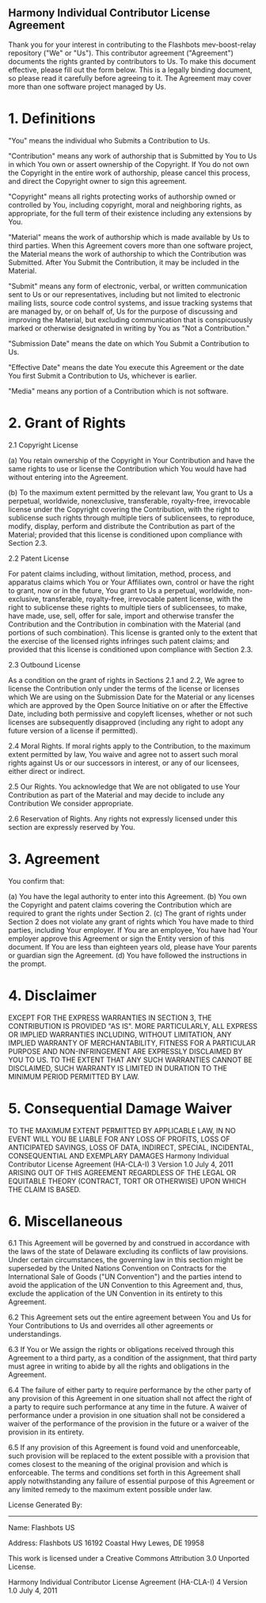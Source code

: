 ## Harmony Individual Contributor License Agreement

Thank you for your interest in contributing to the Flashbots mev-boost-relay repository ("We" or "Us").
This contributor agreement ("Agreement") documents the rights granted by contributors to Us. To make this document effective, please fill out the form below. This is a legally binding document, so please read it carefully before agreeing to it. The Agreement may cover more than one software project managed by Us.

# 1. Definitions
 "You" means the individual who Submits a Contribution to Us.

 "Contribution" means any work of authorship that is Submitted by You to Us in which You own or
assert ownership of the Copyright. If You do not own the Copyright in the entire work of authorship,
please cancel this process, and direct the Copyright owner to sign this agreement.

 "Copyright" means all rights protecting works of authorship owned or controlled by You,
including copyright, moral and neighboring rights, as appropriate, for the full term of their existence
including any extensions by You.

 "Material" means the work of authorship which is made available by Us to third parties. When this
Agreement covers more than one software project, the Material means the work of authorship to which
the Contribution was Submitted. After You Submit the Contribution, it may be included in the Material.

 "Submit" means any form of electronic, verbal, or written communication sent to Us or our
representatives, including but not limited to electronic mailing lists, source code control systems, and
issue tracking systems that are managed by, or on behalf of, Us for the purpose of discussing and
improving the Material, but excluding communication that is conspicuously marked or otherwise
designated in writing by You as "Not a Contribution."

 "Submission Date" means the date on which You Submit a Contribution to Us.

 "Effective Date" means the date You execute this Agreement or the date You first Submit a Contribution to Us, whichever is earlier.

 "Media" means any portion of a Contribution which is not software.

# 2. Grant of Rights

2.1 Copyright License

(a) You retain ownership of the Copyright in Your Contribution and have the same rights to use or
license the Contribution which You would have had without entering into the Agreement.

(b) To the maximum extent permitted by the relevant law, You grant to Us a perpetual, worldwide, nonexclusive, transferable, royalty-free, irrevocable license under the Copyright covering the Contribution,
with the right to sublicense such rights through multiple tiers of sublicensees, to reproduce, modify,
display, perform and distribute the Contribution as part of the Material; provided that this license is
conditioned upon compliance with Section 2.3.

2.2 Patent License

For patent claims including, without limitation, method, process, and apparatus claims which You or
Your Affiliates own, control or have the right to grant, now or in the future, You grant to Us a
perpetual, worldwide, non-exclusive, transferable, royalty-free, irrevocable patent license, with the
right to sublicense these rights to multiple tiers of sublicensees, to make, have made, use, sell, offer for
sale, import and otherwise transfer the Contribution and the Contribution in combination with the
Material (and portions of such combination). This license is granted only to the extent that the exercise
of the licensed rights infringes such patent claims; and provided that this license is conditioned upon
compliance with Section 2.3.

2.3 Outbound License

As a condition on the grant of rights in Sections 2.1 and 2.2, We agree to license the
Contribution only under the terms of the license or licenses which We are using on the Submission
Date for the Material or any licenses which are approved by the Open Source Initiative on or after the
Effective Date, including both permissive and copyleft licenses, whether or not such licenses are
subsequently disapproved (including any right to adopt any future version of a license if permitted).

2.4 Moral Rights. If moral rights apply to the Contribution, to the maximum extent permitted by law,
You waive and agree not to assert such moral rights against Us or our successors in interest, or any of
our licensees, either direct or indirect.

2.5 Our Rights. You acknowledge that We are not obligated to use Your Contribution as part of the
Material and may decide to include any Contribution We consider appropriate.

2.6 Reservation of Rights. Any rights not expressly licensed under this section are expressly reserved
by You.

# 3. Agreement

You confirm that:

(a) You have the legal authority to enter into this Agreement.
(b) You own the Copyright and patent claims covering the Contribution which are required to grant the
rights under Section 2.
(c) The grant of rights under Section 2 does not violate any grant of rights which You have made to
third parties, including Your employer. If You are an employee, You have had Your employer approve
this Agreement or sign the Entity version of this document. If You are less than eighteen years old,
please have Your parents or guardian sign the Agreement.
(d) You have followed the instructions in the prompt.

# 4. Disclaimer

EXCEPT FOR THE EXPRESS WARRANTIES IN SECTION 3, THE CONTRIBUTION IS
PROVIDED "AS IS". MORE PARTICULARLY, ALL EXPRESS OR IMPLIED WARRANTIES
INCLUDING, WITHOUT LIMITATION, ANY IMPLIED WARRANTY OF MERCHANTABILITY,
FITNESS FOR A PARTICULAR PURPOSE AND NON-INFRINGEMENT ARE EXPRESSLY
DISCLAIMED BY YOU TO US. TO THE EXTENT THAT ANY SUCH WARRANTIES CANNOT
BE DISCLAIMED, SUCH WARRANTY IS LIMITED IN DURATION TO THE MINIMUM PERIOD
PERMITTED BY LAW.

# 5. Consequential Damage Waiver

TO THE MAXIMUM EXTENT PERMITTED BY APPLICABLE LAW, IN NO EVENT WILL YOU
BE LIABLE FOR ANY LOSS OF PROFITS, LOSS OF ANTICIPATED SAVINGS, LOSS OF DATA,
INDIRECT, SPECIAL, INCIDENTAL, CONSEQUENTIAL AND EXEMPLARY DAMAGES
Harmony Individual Contributor License Agreement (HA-CLA-I) 3
Version 1.0 July 4, 2011
ARISING OUT OF THIS AGREEMENT REGARDLESS OF THE LEGAL OR EQUITABLE
THEORY (CONTRACT, TORT OR OTHERWISE) UPON WHICH THE CLAIM IS BASED.

# 6. Miscellaneous

6.1 This Agreement will be governed by and construed in accordance with the laws of
the state of Delaware excluding its conflicts of law provisions. Under certain circumstances, the
governing law in this section might be superseded by the United Nations Convention on Contracts for
the International Sale of Goods ("UN Convention") and the parties intend to avoid the application of
the UN Convention to this Agreement and, thus, exclude the application of the UN Convention in its
entirety to this Agreement.

6.2 This Agreement sets out the entire agreement between You and Us for Your Contributions to Us and
overrides all other agreements or understandings.

6.3 If You or We assign the rights or obligations received through this Agreement to a third party, as a
condition of the assignment, that third party must agree in writing to abide by all the rights and
obligations in the Agreement.

6.4 The failure of either party to require performance by the other party of any provision of this
Agreement in one situation shall not affect the right of a party to require such performance at any time
in the future. A waiver of performance under a provision in one situation shall not be considered a
waiver of the performance of the provision in the future or a waiver of the provision in its entirety.

6.5 If any provision of this Agreement is found void and unenforceable, such provision will be replaced
to the extent possible with a provision that comes closest to the meaning of the original provision and
which is enforceable. The terms and conditions set forth in this Agreement shall apply notwithstanding
any failure of essential purpose of this Agreement or any limited remedy to the maximum extent
possible under law.


License Generated By:
________________________

Name:   Flashbots US

Address: Flashbots US 16192 Coastal Hwy Lewes, DE 19958

This work is licensed under a Creative Commons Attribution 3.0 Unported License.

Harmony Individual Contributor License Agreement (HA-CLA-I) 4 Version 1.0 July 4, 2011
